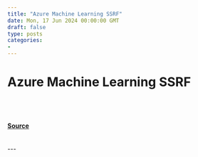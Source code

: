 ```yaml
---
title: "Azure Machine Learning SSRF"
date: Mon, 17 Jun 2024 00:00:00 GMT
draft: false
type: posts
categories: 
- 
---
```

# Azure Machine Learning SSRF

<br/>

<br/>


#### [Source](https://www.cloudvulndb.org/azure-ml-ssrf-pt)

<br/>
---
